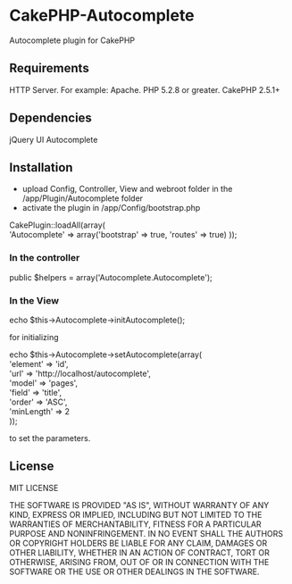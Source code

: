 # CakePHP-Autocomplete
Autocomplete plugin for CakePHP

<h2>Requirements</h2>

HTTP Server. For example: Apache.
PHP 5.2.8 or greater.
CakePHP 2.5.1+

<h2>Dependencies</h2>

jQuery UI Autocomplete

<h2>Installation</h2>

- upload Config, Controller, View and webroot folder in the /app/Plugin/Autocomplete folder
- activate the plugin in /app/Config/bootstrap.php

CakePlugin::loadAll(array( <br>
    'Autocomplete' => array('bootstrap' => true, 'routes' => true)
));

<h3>In the controller</h3>

public $helpers = array('Autocomplete.Autocomplete');

<h3>In the View</h3>

echo $this->Autocomplete->initAutocomplete();

for initializing

echo $this->Autocomplete->setAutocomplete(array( <br>
	'element' => 'id', <br>
	'url' => 'http://localhost/autocomplete', <br>
	'model' => 'pages', <br> 
	'field' => 'title', <br> 
	'order' => 'ASC', <br>
	'minLength' => 2 <br>
));

to set the parameters.

<h2>License</h2>

MIT LICENSE

THE SOFTWARE IS PROVIDED "AS IS", WITHOUT WARRANTY OF ANY KIND, EXPRESS OR
IMPLIED, INCLUDING BUT NOT LIMITED TO THE WARRANTIES OF MERCHANTABILITY,
FITNESS FOR A PARTICULAR PURPOSE AND NONINFRINGEMENT. IN NO EVENT SHALL THE
AUTHORS OR COPYRIGHT HOLDERS BE LIABLE FOR ANY CLAIM, DAMAGES OR OTHER
LIABILITY, WHETHER IN AN ACTION OF CONTRACT, TORT OR OTHERWISE, ARISING FROM,
OUT OF OR IN CONNECTION WITH THE SOFTWARE OR THE USE OR OTHER DEALINGS IN THE
SOFTWARE.
